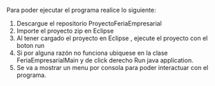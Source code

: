 Para poder ejecutar el programa realice lo siguiente:
1. Descargue el repositorio ProyectoFeriaEmpresarial
2. Importe el proyecto zip en Eclipse
3. Al tener cargado el proyecto en Eclipse , ejecute el proyecto con el boton run
4. Si por alguna razón no funciona ubiquese en la clase FeriaEmpresarialMain y de click derecho Run java application.
5. Se va a mostrar un menu por consola para poder interactuar con el programa.
